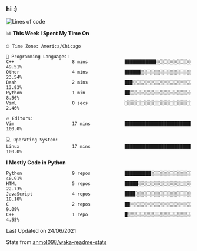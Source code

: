 ### hi :)

<!--START_SECTION:waka-->
![Lines of code](https://img.shields.io/badge/From%20Hello%20World%20I%27ve%20Written-773961%20lines%20of%20code-blue)

📊 **This Week I Spent My Time On** 

```text
⌚︎ Time Zone: America/Chicago

💬 Programming Languages: 
C++                      8 mins              ████████████░░░░░░░░░░░░░   49.51% 
Other                    4 mins              ██████░░░░░░░░░░░░░░░░░░░   23.54% 
Bash                     2 mins              ███░░░░░░░░░░░░░░░░░░░░░░   13.93% 
Python                   1 min               ██░░░░░░░░░░░░░░░░░░░░░░░   8.56% 
VimL                     0 secs              ░░░░░░░░░░░░░░░░░░░░░░░░░   2.46%

🔥 Editors: 
Vim                      17 mins             █████████████████████████   100.0%

💻 Operating System: 
Linux                    17 mins             █████████████████████████   100.0%

```

**I Mostly Code in Python** 

```text
Python                   9 repos             ██████████░░░░░░░░░░░░░░░   40.91% 
HTML                     5 repos             █████░░░░░░░░░░░░░░░░░░░░   22.73% 
JavaScript               4 repos             ████░░░░░░░░░░░░░░░░░░░░░   18.18% 
C                        2 repos             ██░░░░░░░░░░░░░░░░░░░░░░░   9.09% 
C++                      1 repo              █░░░░░░░░░░░░░░░░░░░░░░░░   4.55%

```



 Last Updated on 24/06/2021
<!--END_SECTION:waka-->

Stats from [anmol098/waka-readme-stats](https://github.com/anmol098/waka-readme-stats)